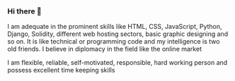 ### Hi there 👋

<!--
**TimzonaTimothy/Timzonatimothy** is a ✨ _special_ ✨ repository because its `README.md` (this file) appears on your GitHub profile.

Here are some ideas to get you started:

- 🔭 I’m currently working on ...
- 🌱 I’m currently learning ...
- 👯 I’m looking to collaborate on ...
- 🤔 I’m looking for help with ...
- 💬 Ask me about ...
- 📫 How to reach me: ...
- 😄 Pronouns: ...
- ⚡ Fun fact: ...
-->
I am adequate in the prominent skills like HTML, CSS, JavaScript, Python, Django, Solidity, different web hosting sectors, basic graphic designing and so on. It is like technical or programming code and my intelligence is two old friends. I believe in diplomacy in the field like the online market

I am flexible, reliable, self-motivated, responsible, hard working person and possess excellent time keeping skills
